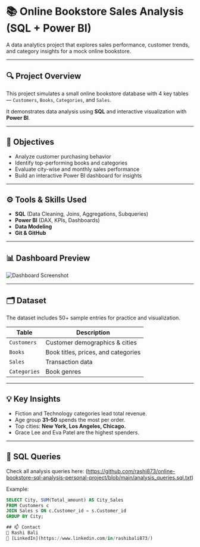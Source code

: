 # 📚 Online Bookstore Sales Analysis (SQL + Power BI)

A data analytics project that explores sales performance, customer trends, and category insights for a mock online bookstore.

---

## 🔍 Project Overview
This project simulates a small online bookstore database with 4 key tables — `Customers`, `Books`, `Categories`, and `Sales`.

It demonstrates data analysis using **SQL** and interactive visualization with **Power BI**.

---

## 🧠 Objectives
- Analyze customer purchasing behavior
- Identify top-performing books and categories
- Evaluate city-wise and monthly sales performance
- Build an interactive Power BI dashboard for insights

---

## ⚙️ Tools & Skills Used
- **SQL** (Data Cleaning, Joins, Aggregations, Subqueries)
- **Power BI** (DAX, KPIs, Dashboards)
- **Data Modeling**
- **Git & GitHub**

---

## 📊 Dashboard Preview
![Dashboard Screenshot]([powerbi/dashboard_screenshot.png](https://1drv.ms/i/c/e424c45d39a8b00e/EcWg5qL1Gn9NiK-IMrZekaYB3XaTix4tlfcH5LoseztrRQ?e=OP7KNi))

---

## 🗂️ Dataset
The dataset includes 50+ sample entries for practice and visualization.

| Table | Description |
|--------|-------------|
| `Customers` | Customer demographics & cities |
| `Books` | Book titles, prices, and categories |
| `Sales` | Transaction data |
| `Categories` | Book genres |

---

## 💡 Key Insights
- Fiction and Technology categories lead total revenue.
- Age group **31–50** spends the most per order.
- Top cities: **New York, Los Angeles, Chicago.**
- Grace Lee and Eva Patel are the highest spenders.

---

## 🧾 SQL Queries
Check all analysis queries here: (https://github.com/rashi873/online-bookstore-sql-analysis-personal-project/blob/main/analysis_queries.sql.txt)

Example:
```sql
SELECT City, SUM(Total_amount) AS City_Sales
FROM Customers c
JOIN Sales s ON c.Customer_id = s.Customer_id
GROUP BY City;

## 📫 Contact
👤 Rashi Bali  
🔗 [LinkedIn](https://www.linkedin.com/in/rashibali873/)

